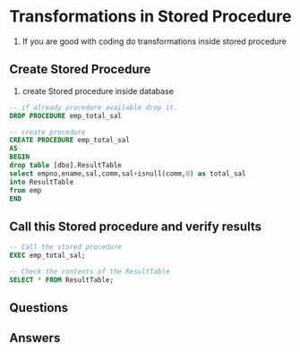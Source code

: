 # Transformations in Stored Procedure

1. If you are good with coding do transformations inside stored procedure
   
## Create Stored Procedure

1. create Stored procedure inside database


```sql
-- if already procedure available drop it.
DROP PROCEDURE emp_total_sal

-- create procedure
CREATE PROCEDURE emp_total_sal
AS
BEGIN
drop table [dbo].ResultTable
select empno,ename,sal,comm,sal+isnull(comm,0) as total_sal 
into ResultTable
from emp
END
```
## Call this Stored procedure and verify results
``` sql
-- Call the stored procedure
EXEC emp_total_sal;

-- Check the contents of the ResultTable
SELECT * FROM ResultTable;

```

## Questions
## Answers
